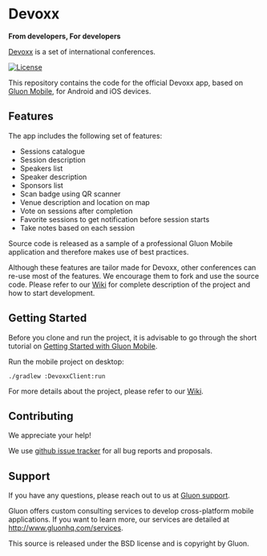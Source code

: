 # Devoxx

**From developers, For developers**

[Devoxx](https://beta.devoxx.com/) is a set of international conferences.

[![License](https://img.shields.io/badge/License-BSD%203--Clause-blue.svg)](https://opensource.org/licenses/BSD-3-Clause)

This repository contains the code for the official Devoxx app, based on [Gluon Mobile](http://gluonhq.com/products/mobile/),
for Android and iOS devices.

## Features

The app includes the following set of features:

* Sessions catalogue
* Session description
* Speakers list
* Speaker description
* Sponsors list
* Scan badge using QR scanner
* Venue description and location on map
* Vote on sessions after completion
* Favorite sessions to get notification before session starts
* Take notes based on each session

Source code is released as a sample of a professional Gluon Mobile application and therefore makes use of best practices.

Although these features are tailor made for Devoxx, other conferences
can re-use most of the features. We encourage them to fork and use the source code.
Please refer to our [Wiki](https://github.com/devoxx/MyDevoxxGluon/wiki)
for complete description of the project and how to start development.

## Getting Started

Before you clone and run the project, it is advisable to go through the short tutorial on
[Getting Started with Gluon Mobile](http://docs.gluonhq.com/getting-started/).

Run the mobile project on desktop:

```
./gradlew :DevoxxClient:run
```

For more details about the project, please refer to our [Wiki](https://github.com/devoxx/MyDevoxxGluon/wiki).


## Contributing

We appreciate your help!

We use [github issue tracker](https://github.com/devoxx/MyDevoxxGluon/issues)
for all bug reports and proposals.

## Support

If you have any questions, please reach out to us at [Gluon support](http://www.gluonhq.com/support).

Gluon offers custom consulting services to develop cross-platform mobile applications.
If you want to learn more, our services are detailed at http://www.gluonhq.com/services.

This source is released under the BSD license and is copyright by Gluon.
